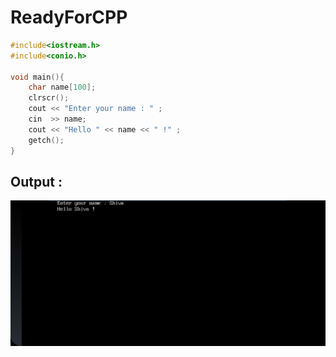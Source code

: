 # ReadyForCPP
```cpp
#include<iostream.h>
#include<conio.h>

void main(){
    char name[100];
    clrscr();
    cout << "Enter your name : " ;
    cin  >> name;
    cout << "Hello " << name << " !" ;
    getch();
}
```
## Output :
![OutPut](/output/output.png)
